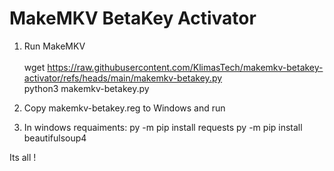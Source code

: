 # MakeMKV BetaKey Activator

1) Run MakeMKV
   \
   \
wget https://raw.githubusercontent.com/KlimasTech/makemkv-betakey-activator/refs/heads/main/makemkv-betakey.py
   \
python3 makemkv-betakey.py

3) Copy makemkv-betakey.reg to Windows and run
4) In windows requaiments:
   py -m pip install requests
   py -m pip install beautifulsoup4

Its all !
